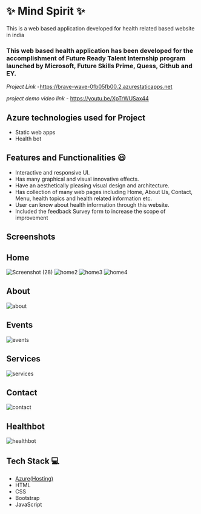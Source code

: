# ✨  Mind Spirit ✨

This is a web based application developed for health related based website in india

### This web based health application has been developed for the accomplishment of Future Ready Talent Internship program launched by Microsoft, Future Skills Prime, Quess, Github and EY.


*Project Link* -https://brave-wave-0fb05fb00.2.azurestaticapps.net

*project demo video link* - https://youtu.be/XpTrWUSax44

## Azure technologies used for Project

- Static web apps
- Health bot

## Features and Functionalities 😃

- Interactive and responsive UI.
- Has many graphical and visual innovative effects.
- Have an aesthetically pleasing visual design and architecture.
- Has collection of many web pages including Home, About Us, Contact, Menu, health topics and health related information etc.
- User can know about health information through this website.
- Included the feedback Survey form to increase the scope of improvement 

## Screenshots

## Home
![Screenshot (28)](https://user-images.githubusercontent.com/99319299/215711709-7015ff2c-dd77-4a38-980a-f7a52a9c5f6d.png)
![home2](https://user-images.githubusercontent.com/99319299/215669663-820dde40-e93e-4ca9-b95a-bcf50b4778fc.png)
![home3](https://user-images.githubusercontent.com/99319299/215669677-75d8327b-07bf-4b2a-8f48-e6fb77de105c.png)
![home4](https://user-images.githubusercontent.com/99319299/215669687-38ab3046-e67d-4bfc-8561-968e03a44c3c.png)


## About
![about](https://user-images.githubusercontent.com/99319299/215670377-e4789ecf-ed6a-485e-8bb5-3d8c1821843d.png)


## Events
![events](https://user-images.githubusercontent.com/99319299/215670691-0d99efc4-f34c-4af6-b757-3e266225093c.png)


## Services
![services](https://user-images.githubusercontent.com/99319299/215699648-b2859b8c-7a10-4fdf-ab44-943a859709a0.png)


## Contact 
![contact](https://user-images.githubusercontent.com/99319299/215700722-507eb8ba-cd62-46c3-86cb-7230714a6fea.png)


## Healthbot
![healthbot](https://user-images.githubusercontent.com/99319299/215700813-7a2a5b87-d03d-4e84-84f5-38f6c1680be4.png)




   
   
   


















## Tech Stack 💻

- [Azure(Hosting)](https://azure.microsoft.com/en-in/features/azure-portal/)
- HTML
- CSS
- Bootstrap
- JavaScript
